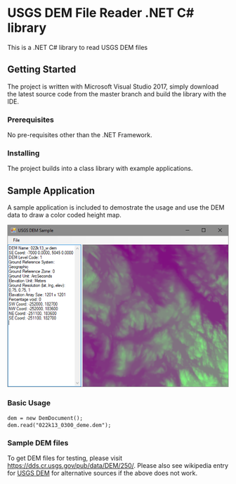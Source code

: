 # USGS DEM File Reader .NET C# library
This is a .NET C# library to read USGS DEM files

## Getting Started
The project is written with Microsoft Visual Studio 2017, simply download the latest source code from the master branch and build the library with the IDE.

### Prerequisites
No pre-requisites other than the .NET Framework.

### Installing
The project builds into a class library with example applications.

## Sample Application
A sample application is included to demostrate the usage and use the DEM data to draw a color coded height map.

![](https://github.com/jakesee/dem/blob/master/docs/resources/sample_exe.png)

### Basic Usage

    dem = new DemDocument();
    dem.read("022k13_0300_deme.dem");

### Sample DEM files
To get DEM files for testing, please visit https://dds.cr.usgs.gov/pub/data/DEM/250/.
Please also see wikipedia entry for [USGS DEM](https://en.wikipedia.org/wiki/USGS_DEM) for alternative sources if the above does not work.

